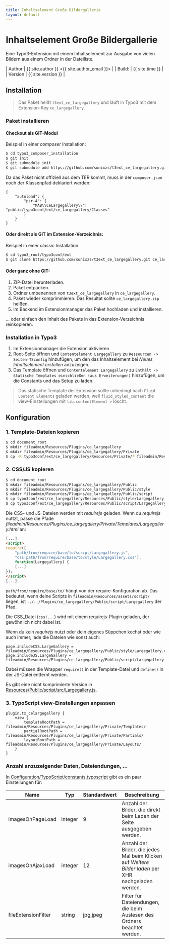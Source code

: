 ```yaml
---
title: Inhaltselement Große Bildergallerie
layout: default
---
```


# Inhaltselement Große Bildergallerie

Eine Typo3-Extension mit einem Inhaltselement zur Ausgabe von vielen Bildern aus einem Ordner in der Dateiliste.

| Author | {{ site.author }} <{{ site.author_email }}> |
| Build: | {{ site.time }} |
| Version | {{ site.version }} |


## Installation

> Das Paket heißt `t3ext_ce_largegallery` und läuft in Typo3 mit dem Extension-Key `ce_largegallery`.

### Paket installieren

#### Checkout als GIT-Modul

Beispiel in einer _composer_ Installation:

``` bash
$ cd typo3_composer_installation
$ git init
$ git submodule init
$ git submodule add https://github.com/sunixzs/t3ext_ce_largegallery.git public/typo3conf/ext/ce_largegallery
```

Da das Paket nicht offiziell aus dem TER kommt, muss in der `composer.json` noch der Klassenpfad deklariert werden:

```
{
    "autoload": {
        "psr-4": {
            "MAB\\CeLargegallery\\": "public/typo3conf/ext/ce_largegallery/Classes"
        }
    }
}
```

#### Oder direkt als GIT im Extension-Verzeichnis:

Beispiel in einer  _classic_ Installation:

``` bash
$ cd typo3_root/typo3conf/ext
$ git clone https://github.com/sunixzs/t3ext_ce_largegallery.git ce_largegallery
```

#### Oder ganz ohne GIT:

1. ZIP-Datei herunterladen.
1. Paket entpacken.
1. Ordner umbenennen von `t3ext_ce_largegallery` in `ce_largegallery`.
1. Paket wieder komprimmieren. Das Resultat sollte `ce_largegallery.zip` heißen.
1. Im Backend im Extensionmanager das Paket hochladen und installieren.

... oder einfach den Inhalt des Pakets in das Extension-Verzeichnis reinkopieren.

### Installation in Typo3

1. Im Extensionmanager die Extension aktivieren
1. Root-Seite öffnen und `Contentelement Largegallery` zu `Ressourcen -> Seiten-TSconfig` hinzufügen, um den das Inhaltselement bei _Neues Inhaltselement erstellen_ anzuzeigen.
1. Das Template öffnen und `Contentelement Largegallery` zu `Enthält -> Statische Templates einschließen (aus Erweiterungen)` hinzufügen, um die Constants und das Setup zu laden.

> Das statische Template der Extension sollte unbedingt nach `Fluid Content Elements` geladen werden, weil `fluid_styled_content` die view-Einstellungen mit `lib.contentElement >` löscht.

## Konfiguration

### 1. Template-Dateien kopieren

``` bash
$ cd document_root
$ mkdir fileadmin/Resources/Plugins/ce_largegallery
$ mkdir fileadmin/Resources/Plugins/ce_largegallery/Private
$ cp -R typo3conf/ext/ce_largegallery/Resources/Private/* fileadmin/Resources/Plugins/ce_largegallery/Private/
```

### 2. CSS/JS kopieren

``` bash
$ cd document_root
$ mkdir fileadmin/Resources/Plugins/ce_largegallery/Public
$ mkdir fileadmin/Resources/Plugins/ce_largegallery/Public/style
$ mkdir fileadmin/Resources/Plugins/ce_largegallery/Public/script
$ cp typo3conf/ext/ce_largegallery/Resources/Public/style/Largegallery.css fileadmin/Resources/Plugins/ce_largegallery/Public/style/
$ cp typo3conf/ext/ce_largegallery/Resources/Public/script/Largegallery.js fileadmin/Resources/Plugins/ce_largegallery/Public/script/
```

Die CSS- und JS-Dateien werden mit _requirejs_ geladen. Wenn du _requirejs_ nuttzt, passe die Pfade _fileadmin/Resources/Plugins/ce_largegallery/Private/Templates/Largegallery.html_ an:

``` html
[...]
<script>
require([
    "path/from/require/base/to/script/Largegallery.js",
    "css!path/from/require/base/to/style/Largegallery.css"],
    function(Largegallery) {
    [...]
});
</script>
[...]
```

`path/from/require/base/to/` hängt von der require-Konfiguration ab. Das bedeutet, wenn deine Scripts in `fileadmin/Resources/assets/script/` liegen, ist `../../Plugins/ce_largegallery/Public/script/Largegallery` der Pfad.

Die CSS_Datei (`css!...`) wird mit  einem requirejs-Plugin geladen, der gewöhnlich nicht dabei ist.

Wenn du kein _requirejs_ nutzt oder dein eigenes Süppchen kochst oder wie auch immer, lade die Dateien wie sonst auch:

``` typoscript
page.includeCSS.LargeGallery = fileadmin/Resources/Plugins/ce_largegallery/Public/style/Largegallery.css
page.includeJS.LargeGallery = fileadmin/Resources/Plugins/ce_largegallery/Public/script/Largegallery.js
```

Dabei müssen die Wrapper `require()` in der Template-Datei und `define()` in der JS-Datei entfernt werden.

Es gibt eine nicht komprimierte Version in [Resources/Public/script/src/Largegallery.js](https://github.com/sunixzs/t3ext_ce_largegallery/blob/master/Resources/Public/script/src/Largegallery.js).

### 3. TypoScript view-Einstellungen anpassen

``` typoscript
plugin.tx_celargegallery {
    view {
        templateRootPath = fileadmin/Resources/Plugins/ce_largegallery/Private/Templates/
        partialRootPath = fileadmin/Resources/Plugins/ce_largegallery/Private/Partials/
        layoutRootPath = fileadmin/Resources/Plugins/ce_largegallery/Private/Layouts/
    }
}
```

### Anzahl anzuzeigender Daten, Dateiendungen, ...

In [Configuration/TypoScript/constants.typoscript](https://github.com/sunixzs/t3ext_ce_largegallery/blob/master/Configuration/TypoScript/constants.typoscript) gibt es ein paar Einstellungen für:

| Name                  | Typ       | Standardwert  | Beschreibung |
| --------------------- | --------- | ------------- | ----------- |
| imagesOnPageLoad      | integer   | 9             | Anzahl der Bilder, die direkt beim Laden der Seite ausgegeben werden. |
| imagesOnAjaxLoad      | integer   | 12            | Anzahl der Bilder, die jedes Mal beim Klicken auf _Weitere Bilder laden_ per XHR nachgeladen werden. |
| fileExtensionFilter   | string    | jpg,jpeg      | Filter für Dateiendungen, die beim Auslesen des Ordners beachtet werden. |

